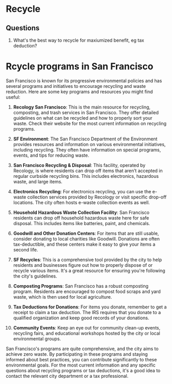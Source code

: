# Recycle

## Questions

1. What's the best way to recycle for maxiumized benefit, eg tax deduction?

# Rcycle programs in San Francisco

San Francisco is known for its progressive environmental policies and has several programs and initiatives to encourage recycling and waste reduction. Here are some key programs and resources you might find useful:

1. **Recology San Francisco**: This is the main resource for recycling, composting, and trash services in San Francisco. They offer detailed guidelines on what can be recycled and how to properly sort your waste. Check their website for the most current information on recycling programs.

2. **SF Environment**: The San Francisco Department of the Environment provides resources and information on various environmental initiatives, including recycling. They often have information on special programs, events, and tips for reducing waste.

3. **San Francisco Recycling & Disposal**: This facility, operated by Recology, is where residents can drop off items that aren’t accepted in regular curbside recycling bins. This includes electronics, hazardous waste, and large items.

4. **Electronics Recycling**: For electronics recycling, you can use the e-waste collection services provided by Recology or visit specific drop-off locations. The city often hosts e-waste collection events as well.

5. **Household Hazardous Waste Collection Facility**: San Francisco residents can drop off household hazardous waste here for safe disposal. This includes items like batteries, paint, and chemicals.

6. **Goodwill and Other Donation Centers**: For items that are still usable, consider donating to local charities like Goodwill. Donations are often tax-deductible, and these centers make it easy to give your items a second life.

7. **SF Recycles**: This is a comprehensive tool provided by the city to help residents and businesses figure out how to properly dispose of or recycle various items. It's a great resource for ensuring you're following the city's guidelines.

8. **Composting Programs**: San Francisco has a robust composting program. Residents are encouraged to compost food scraps and yard waste, which is then used for local agriculture.

9. **Tax Deductions for Donations**: For items you donate, remember to get a receipt to claim a tax deduction. The IRS requires that you donate to a qualified organization and keep good records of your donations.

10. **Community Events**: Keep an eye out for community clean-up events, recycling fairs, and educational workshops hosted by the city or local environmental groups.

San Francisco's programs are quite comprehensive, and the city aims to achieve zero waste. By participating in these programs and staying informed about best practices, you can contribute significantly to these environmental goals. For the most current information and any specific questions about recycling programs or tax deductions, it's a good idea to contact the relevant city department or a tax professional.
